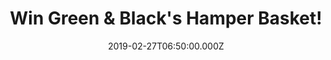 ---
campaign-uuid: "c-00a6b2cb-37bf-4f64-ae2f-a328d807b09f"
type: "Competition"
category: "Food"
date: "2019-02-27T06:50:00.000Z"
end-date: "2019-04-27T23:59:00.000Z"
disable-form: false
is_promoted: true
has_entry_page: true
title: "Win Green & Black's Hamper Basket!"
competition-description: "<p>A collection of Green & Black's intense chocolate products\
  \ including the bestselling Dark 85% and Roasted Almond bars alongside their best\
  \ selling organic Tasting Collection box with tasting notes could be yours. We have\
  \ on our hands a selection of the greatest chocolates from Green & Black’s for you\
  \ to taste their amazing range. Hand-picked and delivered in a wicker gift hamper.\
  \ A great gift hamper for foodie friends with a wide variety of dark, milk and white\
  \ chocolate bars in a wide range of unique flavours.</p>\n<p>Indulge yourself in\
  \ chocolate now. Click below for a chance to win.</p>\n"
hero-header: "Win Green & Black's Hamper Basket!"
terms-confirmation: "N/A"
banner-img: "https://assets.expresslyapp.com/asset-71cd0859-c919-4162-a2f9-18713cfb8710.jpg"
logo-left-href: "http://greenandblacks.co.uk"
logo-left-image: "https://assets.expresslyapp.com/asset-b15d9d29-0270-4e39-b0c2-d922320d0812.jpg"
logo-left-title: "Green & Black's"
bg-image-hero: "https://assets.expresslyapp.com/asset-3da40f96-8c53-4b70-ba33-ca8191e04bdc.jpg"
bg-image-first: "https://assets.expresslyapp.com/asset-2bc4237e-c06b-4517-a13a-02e53ed7401a.jpg"
bg-image-second: "https://assets.expresslyapp.com/asset-795d246f-7af0-414c-8b2b-4e9e3556cfdf.jpg"
bg-image-third: "https://assets.expresslyapp.com/asset-dcf80a49-d177-4515-b532-3ebd83c20ee7.jpg"
section1-content: "<p>Green &amp; Black’s was founded on the Portobello Road by husband\
  \ and wife team Craig Sams &amp; Jo Fairley. In 1991 Craig was sent a sample of\
  \ chocolate by a peanut supplier. Lifetime chocaholic Jo later discovered the chocolate\
  \ unattended and promptly ate it. She’d never tasted anything quite like it and\
  \ was sure other chocolate fanatics would feel the same! And with that, the couple\
  \ began making delicious chocolate.</p>\n"
section2-content: "<p>Since that very first bar they’ve stayed true to the founding\
  \ principles of Green &amp; Black’s and naturally become a devoted group of chocoholics.\
  \ So much so that their constant desire to innovate, inspire and impress has seen\
  \ Green &amp; Black’s voted as a cool brand for 10 consecutive years by CoolBrands.</p>\n"
section3-content: "</p>We are giving away a fantastic collection of Green & Black’\
  s chocolate products for you to indulge yourself in the best chocolate you’ve ever\
  \ tried before including: Green & Black's Organic Tasting Collection, Organic Classic\
  \ Miniature Bars Collection, Organic Dark with Maya Gold Chocolate Bars, Organic\
  \ Milk with Roasted Almond Bars… and many more.</p>\n<p>If you are a chocoholic\
  \ like us, enter the form below for a chance to win and get ready to try all of\
  \ their amazing flavours!</p>\n"
entry-title: "Win Green & Black's Hamper Basket!"
entry-content: "<p>Enter the draw to win Green &amp; Black's Hamper Basket by entering\
  \ below before 23:59 on 27th of April 2019.</p>\n"
has-winner: false
prize-description: "Green & Black's Hamper Basket."
special-conditions: "Multiple entries are allowed up to one every day."
country-restrictions:
- "GB"
---